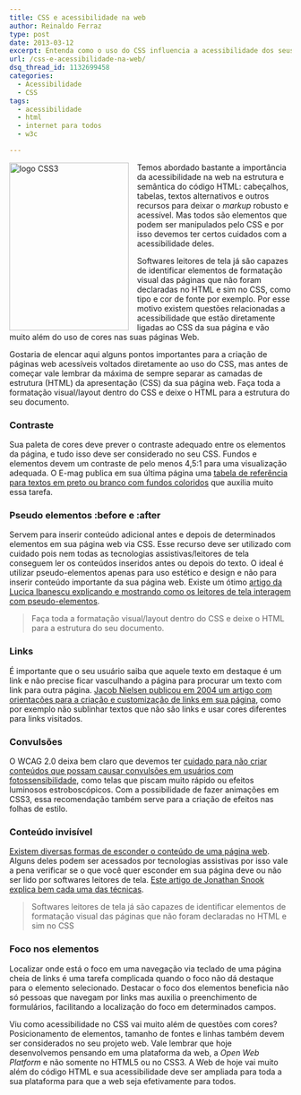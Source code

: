 ```yaml
---
title: CSS e acessibilidade na web
author: Reinaldo Ferraz
type: post
date: 2013-03-12
excerpt: Entenda como o uso do CSS influencia a acessibilidade dos seus projetos web.
url: /css-e-acessibilidade-na-web/
dsq_thread_id: 1132699458
categories:
  - Acessibilidade
  - CSS
tags:
  - acessibilidade
  - html
  - internet para todos
  - w3c

---
```

<img src="http://blog.w3c.br/uploads/2013/03/css31-213x300.png" alt="logo CSS3" style="float: left; margin-right:15px; " width="213" height="300" />

Temos abordado bastante a importância da acessibilidade na web na estrutura e semântica do código HTML: cabeçalhos, tabelas, textos alternativos e outros recursos para deixar o _markup_ robusto e acessível. Mas todos são elementos que podem ser manipulados pelo CSS e por isso devemos ter certos cuidados com a acessibilidade deles.

Softwares leitores de tela já são capazes de identificar elementos de formatação visual das páginas que não foram declaradas no HTML e sim no CSS, como tipo e cor de fonte por exemplo. Por esse motivo existem questões relacionadas a acessibilidade que estão diretamente ligadas ao CSS da sua página e vão muito além do uso de cores nas suas páginas Web. 

Gostaria de elencar aqui alguns pontos importantes para a criação de páginas web acessíveis voltados diretamente ao uso do CSS, mas antes de começar vale lembrar da máxima de sempre separar as camadas de estrutura (HTML) da apresentação (CSS) da sua página web. Faça toda a formatação visual/layout dentro do CSS e deixe o HTML para a estrutura do seu documento.

### Contraste

Sua paleta de cores deve prever o contraste adequado entre os elementos da página, e tudo isso deve ser considerado no seu CSS. Fundos e elementos devem um contraste de pelo menos 4,5:1 para uma visualização adequada. O E-mag publica em sua última página uma [tabela de referência para textos em preto ou branco com fundos coloridos][1] que auxilia muito essa tarefa.

### Pseudo elementos :before e :after

Servem para inserir conteúdo adicional antes e depois de determinados elementos em sua página web via CSS. Esse recurso deve ser utilizado com cuidado pois nem todas as tecnologias assistivas/leitores de tela conseguem ler os conteúdos inseridos antes ou depois do texto. O ideal é utilizar pseudo-elementos apenas para uso estético e design e não para inserir conteúdo importante da sua página web. Existe um ótimo [artigo da Lucica Ibanescu explicando e mostrando como os leitores de tela interagem com pseudo-elementos][2].

> Faça toda a formatação visual/layout dentro do CSS e deixe o HTML para a estrutura do seu documento.

### Links

É importante que o seu usuário saiba que aquele texto em destaque é um link e não precise ficar vasculhando a página para procurar um texto com link para outra página. [Jacob Nielsen publicou em 2004 um artigo com orientações para a criação e customização de links em sua página][3], como por exemplo não sublinhar textos que não são links e usar cores diferentes para links visitados.

### Convulsões

O WCAG 2.0 deixa bem claro que devemos ter [cuidado para não criar conteúdos que possam causar convulsões em usuários com fotossensibilidade][4], como telas que piscam muito rápido ou efeitos luminosos estroboscópicos. Com a possibilidade de fazer animações em CSS3, essa recomendação também serve para a criação de efeitos nas folhas de estilo. 

### Conteúdo invisível

[Existem diversas formas de esconder o conteúdo de uma página web][5]. Alguns deles podem ser acessados por tecnologias assistivas por isso vale a pena verificar se o que você quer esconder em sua página deve ou não ser lido por softwares leitores de tela. [Este artigo de Jonathan Snook explica bem cada uma das técnicas][6].

> Softwares leitores de tela já são capazes de identificar elementos de formatação visual das páginas que não foram declaradas no HTML e sim no CSS

### Foco nos elementos

Localizar onde está o foco em uma navegação via teclado de uma página cheia de links é uma tarefa complicada quando o foco não dá destaque para o elemento selecionado. Destacar o foco dos elementos beneficia não só pessoas que navegam por links mas auxilia o preenchimento de formulários, facilitando a localização do foco em determinados campos.

Viu como acessibilidade no CSS vai muito além de questões com cores? Posicionamento de elementos, tamanho de fontes e linhas também devem ser considerados no seu projeto web. Vale lembrar que hoje desenvolvemos pensando em uma plataforma da web, a _Open Web Platform_ e não somente no HTML5 ou no CSS3. A Web de hoje vai muito além do código HTML e sua acessibilidade deve ser ampliada para toda a sua plataforma para que a web seja efetivamente para todos.

 [1]: http://emag.governoeletronico.gov.br/emag/#s7
 [2]: http://cssgallery.info/testing-the-accessibility-of-the-css-generated-content/
 [3]: http://www.nngroup.com/articles/guidelines-for-visualizing-links/
 [4]: http://www.w3.org/TR/WCAG/#seizure
 [5]: http://webaim.org/techniques/css/invisiblecontent/
 [6]: http://snook.ca/archives/html_and_css/hiding-content-for-accessibility